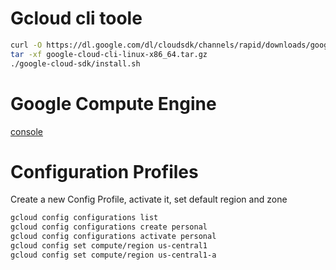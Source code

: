 # Gcloud cli toole
```bash
curl -O https://dl.google.com/dl/cloudsdk/channels/rapid/downloads/google-cloud-cli-linux-x86_64.tar.gz
tar -xf google-cloud-cli-linux-x86_64.tar.gz
./google-cloud-sdk/install.sh
```
# Google Compute Engine
[console](https://console.cloud.google.com/home/dashboard?project=my-project-1549060401755)

# Configuration Profiles
Create a new Config Profile, activate it, set default
region and zone
```bash
gcloud config configurations list
gcloud config configurations create personal
gcloud config configurations activate personal
gcloud config set compute/region us-central1
gcloud config set compute/region us-central1-a
```
